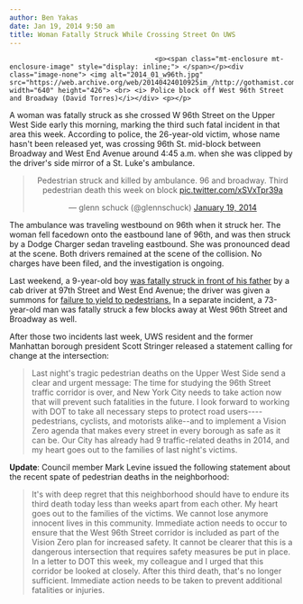 ```yaml
---
author: Ben Yakas
date: Jan 19, 2014 9:50 am
title: Woman Fatally Struck While Crossing Street On UWS
---
```


	
										<p><span class="mt-enclosure mt-enclosure-image" style="display: inline;"> </span></p><div class="image-none"> <img alt="2014_01_w96th.jpg" src="https://web.archive.org/web/20140424010925im_/http://gothamist.com/attachments/jen/2014_01_w96th.jpg" width="640" height="426"> <br> <i> Police block off West 96th Street and Broadway (David Torres)</i></div> <p></p>

<p>A woman was fatally struck as she crossed W 96th Street on the Upper West Side early this morning, marking the third such fatal incident in that area this week. According to police, the 26-year-old victim, whose name hasn&apos;t been released yet, was crossing 96th St. mid-block between Broadway and West End Avenue around 4:45 a.m. when she was clipped by the driver&apos;s side mirror of a St. Luke&apos;s ambulance.</p>

<center><blockquote class="twitter-tweet" lang="en"><p>Pedestrian struck and killed by ambulance. 96 and broadway. Third pedestrian death this week on block <a href="https://web.archive.org/web/20140424010925/http://t.co/xSVxTpr39a">pic.twitter.com/xSVxTpr39a</a></p>&#x2014; glenn schuck (@glennschuck) <a href="https://web.archive.org/web/20140424010925/https://twitter.com/glennschuck/statuses/424891602503757824">January 19, 2014</a></blockquote>
<script async src="//web.archive.org/web/20140424010925js_/http://platform.twitter.com/widgets.js" charset="utf-8"></script></center>

<p>The ambulance was traveling westbound on 96th when it struck her. The woman fell facedown onto the eastbound lane of 96th, and was then struck by a Dodge Charger sedan traveling eastbound. She was pronounced dead at the scene. Both drivers remained at the scene of the collision. No charges have been filed, and the investigation is ongoing.</p>

<p>Last weekend, a 9-year-old boy <a href="https://web.archive.org/web/20140424010925/http://gothamist.com/2014/01/11/9-year-old_fatally_struck_by_taxi_i.php">was fatally struck in front of his father</a> by a cab driver at 97th Street and West End Avenue; the driver was given a summons for <a href="https://web.archive.org/web/20140424010925/http://gothamist.com/2014/01/12/taxi_driver_given_summons_for_fatal.php">failure to yield to pedestrians.</a> In a separate incident, a 73-year-old man was fatally struck a few blocks away at West 96th Street and Broadway as well.</p>

<p>After those two incidents last week, UWS resident and the former Manhattan borough president Scott Stringer released a statement calling for change at the intersection: </p>

<blockquote>Last night&apos;s tragic pedestrian deaths on the Upper West Side send a clear and urgent message: The time for studying the 96th Street traffic corridor is over, and New York City needs to take action now that will prevent such fatalities in the future. I look forward to working with DOT to take all necessary steps to protect road users----pedestrians, cyclists, and motorists alike--and to implement a Vision Zero agenda that makes every street in every borough as safe as it can be. Our City has already had 9 traffic-related deaths in 2014, and my heart goes out to the families of last night&apos;s victims.</blockquote>

<p><strong>Update</strong>: Council member Mark Levine issued the following statement about the recent spate of pedestrian deaths in the neighborhood: </p>

<blockquote>It&apos;s with deep regret that this neighborhood should have to endure its third death today less than weeks apart from each other. My heart goes out to the families of the victims. We cannot lose anymore innocent lives in this community. Immediate action needs to occur to ensure that the West 96th Street corridor is included as part of the Vision Zero plan for increased safety. It cannot be clearer that this is a dangerous intersection that requires safety measures be put in place. In a letter to DOT this week, my colleague and I urged that this corridor be looked at closely. After this third death, that&apos;s no longer sufficient. Immediate action needs to be taken to prevent additional fatalities or injuries.</blockquote>

<p> </p>					
										
									
				